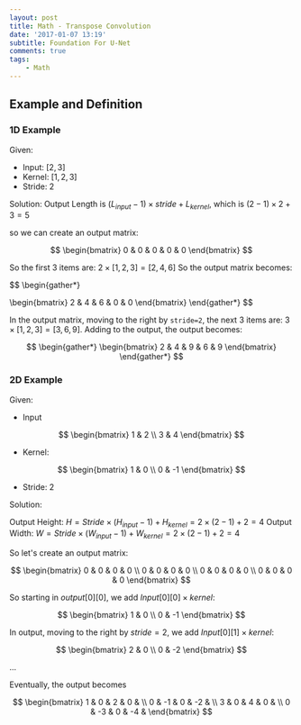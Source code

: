 ```yaml
---
layout: post
title: Math - Transpose Convolution
date: '2017-01-07 13:19'
subtitle: Foundation For U-Net
comments: true
tags:
    - Math
---
```


## Example and Definition

### 1D Example

Given:
- Input: $[2,3]$
- Kernel: $[1,2,3]$
- Stride: 2

Solution:
Output Length is $(L_{input} - 1) \times stride + L_{kernel}$, which is $(2-1) \times 2 + 3 = 5$

so we can create an output matrix:

$$
\begin{bmatrix}
0 & 0 & 0 & 0 & 0
\end{bmatrix}
$$

So the first 3 items are: $2 \times [1,2,3] = [2,4,6]$ So the output matrix becomes:

$$
\begin{gather*}

\begin{bmatrix}
2 & 4 & 6 & 0 & 0
\end{bmatrix}
\end{gather*}
$$

In the output matrix, moving to the right by `stride=2`, the next 3 items are: $3 \times [1,2,3] = [3,6,9]$. Adding to the output, the output becomes:

$$
\begin{gather*}
\begin{bmatrix}
2 & 4 & 9 & 6 & 9
\end{bmatrix}
\end{gather*}
$$

### 2D Example

Given:

- Input

$$
\begin{bmatrix}
1 & 2 \\
3 & 4
\end{bmatrix}
$$

- Kernel:

$$
\begin{bmatrix}
1 & 0 \\
0 & -1
\end{bmatrix}
$$

- Stride: 2

Solution:

Output Height: $H = Stride \times (H_{input}-1) + H_{kernel} = 2 \times (2-1) + 2 = 4$
Output Width: $W = Stride \times (W_{input}-1) + W_{kernel} = 2 \times (2-1) + 2 = 4$

So let's create an output matrix:

$$
\begin{bmatrix}
0 & 0 & 0 & 0 \\
0 & 0 & 0 & 0 \\
0 & 0 & 0 & 0 \\
0 & 0 & 0 & 0
\end{bmatrix}
$$

So starting in $output[0][0]$, we add $Input[0][0] \times kernel$:

$$
\begin{bmatrix}
1 & 0 \\
0 & -1
\end{bmatrix}
$$

In output, moving to the right by $stride=2$, we add $Input[0][1] \times kernel$:

$$
\begin{bmatrix}
2 & 0 \\
0 & -2
\end{bmatrix}
$$

...

Eventually, the output becomes

$$
\begin{bmatrix}
1 & 0 & 2 & 0 & \\
0 & -1 & 0 & -2 & \\
3 & 0 & 4 & 0 & \\
0 & -3 & 0 & -4 &
\end{bmatrix}
$$


